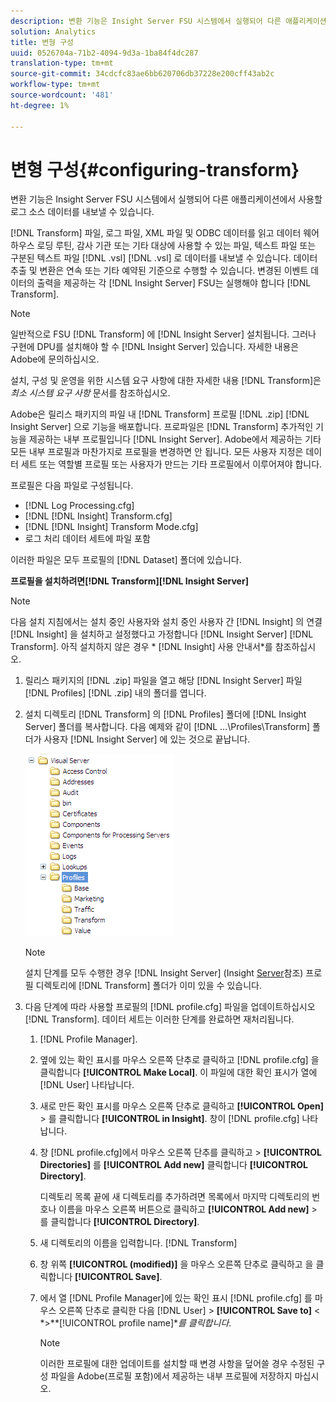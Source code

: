 ```yaml
---
description: 변환 기능은 Insight Server FSU 시스템에서 실행되어 다른 애플리케이션에서 사용할 로그 소스 데이터를 내보낼 수 있습니다.
solution: Analytics
title: 변형 구성
uuid: 0526704a-71b2-4094-9d3a-1ba84f4dc287
translation-type: tm+mt
source-git-commit: 34cdcfc83ae6bb620706db37228e200cff43ab2c
workflow-type: tm+mt
source-wordcount: '481'
ht-degree: 1%

---
```



# 변형 구성{#configuring-transform}

변환 기능은 Insight Server FSU 시스템에서 실행되어 다른 애플리케이션에서 사용할 로그 소스 데이터를 내보낼 수 있습니다.

[!DNL Transform] 파일, 로그 파일, XML 파일 및 ODBC 데이터를 읽고 데이터 웨어하우스 로딩 루틴, 감사 기관 또는 기타 대상에 사용할 수 있는 파일, 텍스트 파일 또는 구분된 텍스트 파일 [!DNL .vsl] [!DNL .vsl] 로 데이터를 내보낼 수 있습니다. 데이터 추출 및 변환은 연속 또는 기타 예약된 기준으로 수행할 수 있습니다. 변경된 이벤트 데이터의 출력을 제공하는 각 [!DNL Insight Server] FSU는 실행해야 합니다 [!DNL Transform].

>[!NOTE]
>
>일반적으로 FSU [!DNL Transform] 에 [!DNL Insight Server] 설치됩니다. 그러나 구현에 DPU를 설치해야 할 수 [!DNL Insight Server] 있습니다. 자세한 내용은 Adobe에 문의하십시오.

설치, 구성 및 운영을 위한 시스템 요구 사항에 대한 자세한 내용 [!DNL Transform]은 *최소 시스템 요구 사항* 문서를 참조하십시오.

Adobe은 릴리스 패키지의 파일 내 [!DNL Transform] 프로필 [!DNL .zip] [!DNL Insight Server] 으로 기능을 배포합니다. 프로파일은 [!DNL Transform] 추가적인 기능을 제공하는 내부 프로필입니다 [!DNL Insight Server]. Adobe에서 제공하는 기타 모든 내부 프로필과 마찬가지로 프로필을 변경하면 안 됩니다. 모든 사용자 지정은 데이터 세트 또는 역할별 프로필 또는 사용자가 만드는 기타 프로필에서 이루어져야 합니다.

프로필은 다음 파일로 구성됩니다.

* [!DNL Log Processing.cfg]
* [!DNL [!DNL Insight] Transform.cfg]
* [!DNL [!DNL Insight] Transform Mode.cfg]
* 로그 처리 데이터 세트에 파일 포함

이러한 파일은 모두 프로필의 [!DNL Dataset] 폴더에 있습니다.

**프로필을 설치하려면[!DNL Transform][!DNL Insight Server]**

>[!NOTE]
>
>다음 설치 지침에서는 설치 중인 사용자와 설치 중인 사용자 간 [!DNL Insight] 의 연결 [!DNL Insight] 을 설치하고 설정했다고 가정합니다 [!DNL Insight Server] [!DNL Transform]. 아직 설치하지 않은 경우 * [!DNL Insight] 사용 안내서*를 참조하십시오.

1. 릴리스 패키지의 [!DNL .zip] 파일을 열고 해당 [!DNL Insight Server] 파일 [!DNL Profiles] [!DNL .zip] 내의 폴더를 엽니다.
1. 설치 디렉토리 [!DNL Transform] 의 [!DNL Profiles] 폴더에 [!DNL Insight Server] 폴더를 복사합니다. 다음 예제와 같이 [!DNL ...\Profiles\Transform] 폴더가 사용자 [!DNL Insight Server] 에 있는 것으로 끝납니다.

   ![단계 정보](assets/win_installTransformProfile.png)

   >[!NOTE]
   >
   >설치 단계를 모두 수행한 경우 [!DNL Insight Server] (Insight [Server](../../../home/c-inst-svr/c-msr-server/c-msr-server.md)참조) 프로필 디렉토리에 [!DNL Transform] 폴더가 이미 있을 수 있습니다.

1. 다음 단계에 따라 사용할 프로필의 [!DNL profile.cfg] 파일을 업데이트하십시오 [!DNL Transform]. 데이터 세트는 이러한 단계를 완료하면 재처리됩니다.

   1.  [!DNL Profile Manager].
   1. 옆에 있는 확인 표시를 마우스 오른쪽 단추로 클릭하고 [!DNL profile.cfg] 을 클릭합니다 **[!UICONTROL Make Local]**. 이 파일에 대한 확인 표시가 열에 [!DNL User] 나타납니다.

   1. 새로 만든 확인 표시를 마우스 오른쪽 단추로 클릭하고 **[!UICONTROL Open]** > 를 클릭합니다 **[!UICONTROL in Insight]**. 창이 [!DNL profile.cfg] 나타납니다.

   1. 창 [!DNL profile.cfg]에서 마우스 오른쪽 단추를 클릭하고 > **[!UICONTROL Directories]** 를 **[!UICONTROL Add new]** 클릭합니다 **[!UICONTROL Directory]**.

      디렉토리 목록 끝에 새 디렉토리를 추가하려면 목록에서 마지막 디렉토리의 번호나 이름을 마우스 오른쪽 버튼으로 클릭하고 **[!UICONTROL Add new]** > 를 클릭합니다 **[!UICONTROL Directory]**.

   1. 새 디렉토리의 이름을 입력합니다. [!DNL Transform]
   1. 창 위쪽 **[!UICONTROL (modified)]** 을 마우스 오른쪽 단추로 클릭하고 을 클릭합니다 **[!UICONTROL Save]**.

   1. 에서 열 [!DNL Profile Manager]에 있는 확인 표시 [!DNL profile.cfg] 를 마우스 오른쪽 단추로 클릭한 다음 [!DNL User] > **[!UICONTROL Save to]** &lt; *>**[!UICONTROL profile name]**를 클릭합니다*.

      >[!NOTE]
      >
      >이러한 프로필에 대한 업데이트를 설치할 때 변경 사항을 덮어쓸 경우 수정된 구성 파일을 Adobe(프로필 포함)에서 제공하는 내부 프로필에 저장하지 마십시오.

